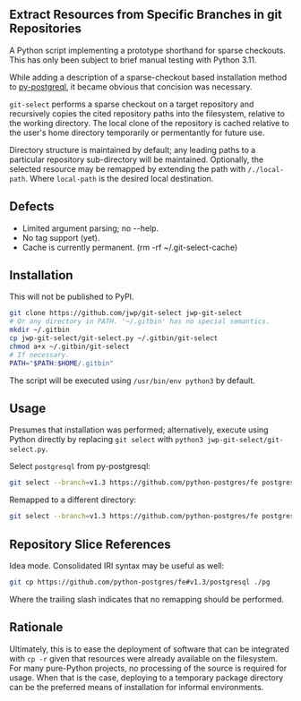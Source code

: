 ## Extract Resources from Specific Branches in git Repositories

A Python script implementing a prototype shorthand for sparse checkouts.
This has only been subject to brief manual testing with Python 3.11.

While adding a description of a sparse-checkout based installation method to
[py-postgreql](https://github.com/python-postgres/fe), it became obvious that
concision was necessary.

`git-select` performs a sparse checkout on a target repository and recursively copies the
cited repository paths into the filesystem, relative to the working directory.
The local clone of the repository is cached relative to the user's home directory temporarily
or permentantly for future use.

Directory structure is maintained by default; any leading paths to a particular repository
sub-directory will be maintained. Optionally, the selected resource may be remapped by
extending the path with `/./local-path`. Where `local-path` is the desired local destination.

## Defects

- Limited argument parsing; no --help.
- No tag support (yet).
- Cache is currently permanent. (rm -rf ~/.git-select-cache)

## Installation

This will not be published to PyPI.

```bash
git clone https://github.com/jwp/git-select jwp-git-select
# Or any directory in PATH. '~/.gitbin' has no special semantics.
mkdir ~/.gitbin
cp jwp-git-select/git-select.py ~/.gitbin/git-select
chmod a+x ~/.gitbin/git-select
# If necessary.
PATH="$PATH:$HOME/.gitbin"
```

The script will be executed using `/usr/bin/env python3` by default.

## Usage

Presumes that installation was performed; alternatively, execute using Python
directly by replacing `git select` with `python3 jwp-git-select/git-select.py`.

Select `postgresql` from py-postgresql:

```bash
git select --branch=v1.3 https://github.com/python-postgres/fe postgresql
```

Remapped to a different directory:

```bash
git select --branch=v1.3 https://github.com/python-postgres/fe postgresql/./pg
```

## Repository Slice References

Idea mode. Consolidated IRI syntax may be useful as well:

```bash
git cp https://github.com/python-postgres/fe#v1.3/postgresql ./pg
```

Where the trailing slash indicates that no remapping should be performed.

## Rationale

Ultimately, this is to ease the deployment of software that can be integrated with `cp -r` given
that resources were already available on the filesystem. For many pure-Python projects, no
processing of the source is required for usage. When that is the case, deploying to a temporary
package directory can be the preferred means of installation for informal environments.
